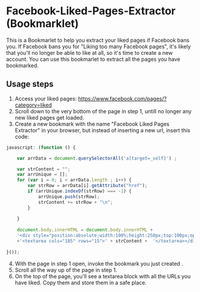 # Facebook-Liked-Pages-Extractor (Bookmarklet)
This is a Bookmarlet to help you extract your liked pages if Facebook bans you.
If Facebook bans you for "Liking too many Facebook pages", it's likely that you'll no longer be able to like at all, so it's time to create a new account. You can use this bookmarlet to extract all the pages you have bookmarked.

## Usage steps
1. Access your liked pages:  https://www.facebook.com/pages/?category=liked
2. Scroll down to the very bottom of the page in step 1, untill no longer any new liked pages get loaded. 
3. Create a new bookmark with the name "Facebook Liked Pages Extractor" in your browser, but instead of inserting a new url, insert this code:
```javascript
javascript: (function () { 

	var arrData = document.querySelectorAll('a[target=_self]') ;

	var strContent = "";
	var arrUnique = [];
	for (var i = 0; i < arrData.length ; i++) {
		var strRow = arrData[i].getAttribute("href");
		if (arrUnique.indexOf(strRow) === -1) {
			arrUnique.push(strRow);
			strContent += strRow + "\n";
		}
		
	}
	
	document.body.innerHTML = document.body.innerHTML +
	'<div style="position:absolute;width:100%;height:250px;top:100px;opacity:0.9;z-index:10000;background:#29487d;text-align:center;">'
	+'<textarea cols="185" rows="15">' + strContent +  '</textarea></div>' ;
  
}());
```
4. With the page in step 1 open, invoke the bookmark you just created .
5. Scroll all the way up of the page in step 1.
6. On the top of the page, you'll see a textarea block with all the URLs you have liked. Copy them and store them in a safe place.






